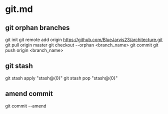 # git.md

## git orphan branches

git init
git remote add origin https://github.com/BlueJarvis23/architecture.git
git pull origin master
git checkout --orphan <branch_name>
git commit
git push origin <branch_name>


## git stash

git stash apply "stash@{0}"
git stash pop "stash@{0}"


## amend commit

git commit --amend


